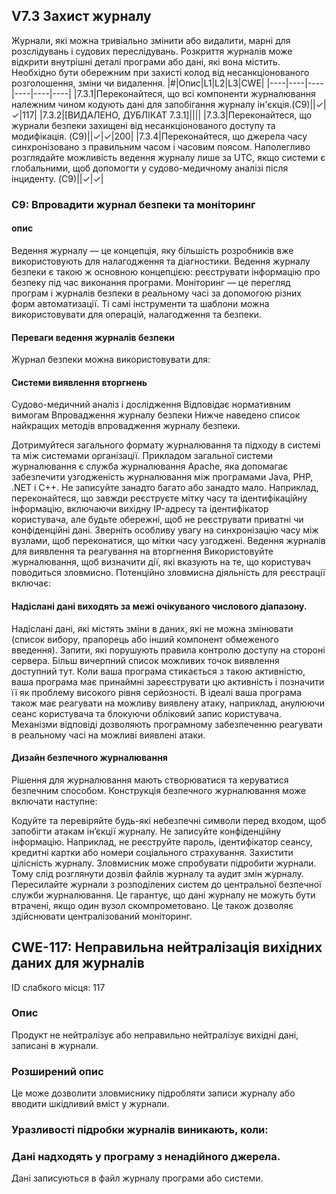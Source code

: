 ## V7.3 Захист журналу
Журнали, які можна тривіально змінити або видалити, марні для розслідувань і судових переслідувань. Розкриття журналів
може відкрити внутрішні деталі програми або дані, які вона містить. Необхідно бути обережним при захисті колод
від несанкціонованого розголошення, зміни чи видалення.
|#|Опис|L1|L2|L3|CWE|
|----|----|----|----|----|----|
|7.3.1|Переконайтеся, що всі компоненти журналювання належним чином кодують дані для запобігання журналу ін'єкція.(C9)||✓|✓|117|
|7.3.2|[ВИДАЛЕНО, ДУБЛІКАТ 7.3.1]||||
|7.3.3|Переконайтеся, що журнали безпеки захищені від несанкціонованого доступу та модифікація. (C9)||✓|✓|200|
|7.3.4|Переконайтеся, що джерела часу синхронізовано з правильним часом і часовим поясом. Наполегливо розглядайте можливість ведення журналу лише за UTC, якщо системи є глобальними, щоб допомогти у судово-медичному аналізі після інциденту. (C9)||✓|✓|

### C9: Впровадити журнал безпеки та моніторинг
#### опис
Ведення журналу — це концепція, яку більшість розробників вже використовують для налагодження та діагностики. Ведення журналу безпеки є такою ж основною концепцією: реєструвати інформацію про безпеку під час виконання програми. Моніторинг — це перегляд програм і журналів безпеки в реальному часі за допомогою різних форм автоматизації. Ті самі інструменти та шаблони можна використовувати для операцій, налагодження та безпеки.

#### Переваги ведення журналів безпеки
Журнал безпеки можна використовувати для:

#### Системи виявлення вторгнень
Судово-медичний аналіз і дослідження
Відповідає нормативним вимогам
Впровадження журналу безпеки
Нижче наведено список найкращих методів впровадження журналу безпеки.

Дотримуйтеся загального формату журналювання та підходу в системі та між системами організації. Прикладом загальної системи журналювання є служба журналювання Apache, яка допомагає забезпечити узгодженість журналювання між програмами Java, PHP, .NET і C++.
Не записуйте занадто багато або занадто мало. Наприклад, переконайтеся, що завжди реєструєте мітку часу та ідентифікаційну інформацію, включаючи вихідну IP-адресу та ідентифікатор користувача, але будьте обережні, щоб не реєструвати приватні чи конфіденційні дані.
Зверніть особливу увагу на синхронізацію часу між вузлами, щоб переконатися, що мітки часу узгоджені.
Ведення журналів для виявлення та реагування на вторгнення
Використовуйте журналювання, щоб визначити дії, які вказують на те, що користувач поводиться зловмисно. Потенційно зловмисна діяльність для реєстрації включає:

#### Надіслані дані виходять за межі очікуваного числового діапазону.
Надіслані дані, які містять зміни в даних, які не можна змінювати (список вибору, прапорець або інший компонент обмеженого введення).
Запити, які порушують правила контролю доступу на стороні сервера.
Більш вичерпний список можливих точок виявлення доступний тут.
Коли ваша програма стикається з такою активністю, ваша програма має принаймні зареєструвати цю активність і позначити її як проблему високого рівня серйозності. В ідеалі ваша програма також має реагувати на можливу виявлену атаку, наприклад, анулюючи сеанс користувача та блокуючи обліковий запис користувача. Механізми відповіді дозволяють програмному забезпеченню реагувати в реальному часі на можливі виявлені атаки.

#### Дизайн безпечного журналювання
Рішення для журналювання мають створюватися та керуватися безпечним способом. Конструкція безпечного журналювання може включати наступне:

Кодуйте та перевіряйте будь-які небезпечні символи перед входом, щоб запобігти атакам ін’єкції журналу.
Не записуйте конфіденційну інформацію. Наприклад, не реєструйте пароль, ідентифікатор сеансу, кредитні картки або номери соціального страхування.
Захистити цілісність журналу. Зловмисник може спробувати підробити журнали. Тому слід розглянути дозвіл файлів журналу та аудит змін журналу.
Пересилайте журнали з розподілених систем до центральної безпечної служби журналювання. Це гарантує, що дані журналу не можуть бути втрачені, якщо один вузол скомпрометовано. Це також дозволяє здійснювати централізований моніторинг.

## CWE-117: Неправильна нейтралізація вихідних даних для журналів
ID слабкого місця: 117

### Опис
Продукт не нейтралізує або неправильно нейтралізує вихідні дані, записані в журнали.
### Розширений опис
Це може дозволити зловмиснику підробляти записи журналу або вводити шкідливий вміст у журнали.

### Уразливості підробки журналів виникають, коли:

### Дані надходять у програму з ненадійного джерела.
Дані записуються в файл журналу програми або системи.
